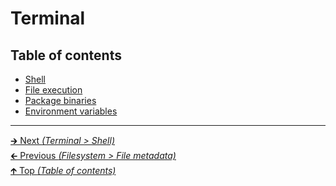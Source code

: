 # Terminal

## Table of contents

- [Shell](shell.md)
- [File execution](file_execution.md)
- [Package binaries](package_binaries.md)
- [Environment variables](environment_variables.md)

<hr>

[🡲 Next _(Terminal > Shell)_](shell.md)<br>
[🡰 Previous _(Filesystem > File metadata)_](../filesystem/file_metadata.md)<br>
[🡱 Top _(Table of contents)_](../../README.md#table-of-contents)<br>

